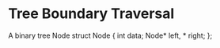 # Tree Boundary Traversal

A binary tree Node
struct Node
{
    int data;
    Node* left, * right;
};